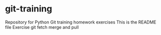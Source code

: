 # git-training
Repository for Python Git training homework exercises
This is the README file
Exercise git fetch merge and pull
